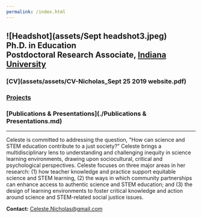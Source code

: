 ```yaml
---
permalink: /index.html
---
```

![Headshot](assets/Sept headshot3.jpeg) <br>
**Ph.D. in Education** <br>
**Postdoctoral Research Associate,** [Indiana University](https://crlt.indiana.edu/people/index.html) <br>
----
### [CV](assets/assets/CV-Nicholas_Sept 25 2019 website.pdf)
### [Projects](./Projects.md)
### [Publications & Presentations](./Publications & Presentations.md)
----
Celeste is committed to addressing the question, "How can science and STEM education contribute to a just society?” Celeste brings a multidisciplinary lens to understanding and challenging inequity in science learning environments, drawing upon sociocultural, critical and psychological perspectives. Celeste focuses on three major areas in her research: (1) how teacher knowledge and practice support equitable science and STEM learning, (2) the ways in which community partnerships can enhance access to authentic science and STEM education; and (3) the design of learning environments to foster critical knowledge and action around science and STEM-related social justice issues. <br>

**Contact:** Celeste.Nicholas@gmail.com

